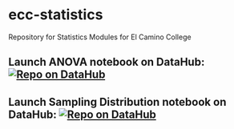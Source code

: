 # ecc-statistics

Repository for Statistics Modules for El Camino College

## Launch ANOVA notebook on DataHub: [![Repo on DataHub](https://img.shields.io/badge/Launch-El%20Camino%20College%20Datahub-blue.svg)](https://elcamino.cloudbank.2i2c.cloud/hub/user-redirect/git-pull?repo=https%3A%2F%2Fgithub.com%2Fds-modules%2Fecc-statistics&urlpath=tree%2Fecc-statistics%2Fanova%2Fanova.ipynb&branch=main)

## Launch Sampling Distribution notebook on DataHub: [![Repo on DataHub](https://img.shields.io/badge/Launch-El%20Camino%20College%20Datahub-blue.svg)](https://elcamino.cloudbank.2i2c.cloud/hub/user-redirect/git-pull?repo=https%3A%2F%2Fgithub.com%2Fds-modules%2Fecc-statistics&urlpath=tree%2Fecc-statistics%2Fsampling_distribution%2Fsampling_distribution.ipynb&branch=main)
